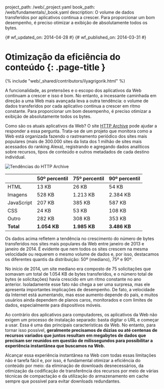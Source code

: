 project_path: /web/_project.yaml
book_path: /web/fundamentals/_book.yaml
description: O volume de dados transferidos por aplicativos continua a crescer. Para proporcionar um bom desempenho, é preciso otimizar a exibição de absolutamente todos os bytes.

{# wf_updated_on: 2014-04-28 #}
{# wf_published_on: 2014-03-31 #}

# Otimização da eficiência do conteúdo {: .page-title }

{% include "web/_shared/contributors/ilyagrigorik.html" %}



A funcionalidade, as pretensões e o escopo dos aplicativos da Web continuam a crescer e isso é bom. No entanto, a incessante caminhada em direção a uma Web mais avançada leva a outra tendência: o volume de dados transferidos por cada aplicativo continua a crescer em ritmo constante. Para proporcionar um bom desempenho, é preciso otimizar a exibição de absolutamente todos os bytes.


Como são os atuais aplicativos da Web? O site [HTTP Archive](http://httparchive.org/) pode ajudar a responder a essa pergunta. Trata-se de um projeto que monitora como a Web está organizada fazendo o rastreamento periódico dos sites mais populares (mais de 300.000 sites da lista dos 1 milhão de sites mais acessados do ranking Alexa), registrando e agregando dados analíticos sobre recursos, tipos de conteúdo e outros metadados de cada destino individual.

<img src="images/http-archive-trends.png" class="center" alt="Tendências do HTTP Archive">

<table>
<thead>
  <tr>
    <th></th>
    <th>50º percentil</th>
    <th>75º percentil</th>
    <th>90º percentil</th>
  </tr>
</thead>
<tr>
  <td data-th="tipo">HTML</td>
  <td data-th="50%">13 KB</td>
  <td data-th="75%">26 KB</td>
  <td data-th="90%">54 KB</td>
</tr>
<tr>
  <td data-th="tipo">Imagens</td>
  <td data-th="50%">528 KB</td>
  <td data-th="75%">1.213 KB</td>
  <td data-th="90%">2.384 KB</td>
</tr>
<tr>
  <td data-th="tipo">JavaScript</td>
  <td data-th="50%">207 KB</td>
  <td data-th="75%">385 KB</td>
  <td data-th="90%">587 KB</td>
</tr>
<tr>
  <td data-th="tipo">CSS</td>
  <td data-th="50%">24 KB</td>
  <td data-th="75%">53 KB</td>
  <td data-th="90%">108 KB</td>
</tr>
<tr>
  <td data-th="tipo">Outro</td>
  <td data-th="50%">282 KB</td>
  <td data-th="75%">308 KB</td>
  <td data-th="90%">353 KB</td>
</tr>
<tr>
  <td data-th="tipo"><strong>Total</strong></td>
  <td data-th="50%"><strong>1.054 KB</strong></td>
  <td data-th="75%"><strong>1.985 KB</strong></td>
  <td data-th="90%"><strong>3.486 KB</strong></td>
</tr>
</table>

Os dados acima refletem a tendência no crescimento do número de bytes transferidos nos sites mais populares da Web entre janeiro de 2013 e janeiro de 2014. É evidente que nem todos os sites crescem na mesma velocidade ou requerem o mesmo volume de dados e, por isso, destacamos os diferentes quantis da distribuição: 50º (mediano), 75º e 90º.

No início de 2014, um site mediano era composto de 75 solicitações que somavam um total de 1.054 KB de bytes transferidos, e o número total de bytes (e solicitações) havia crescido em um ritmo constante no ano anterior. Isoladamente esse fato não chega a ser uma surpresa, mas ele apresenta importantes implicações de desempenho. De fato, a velocidade da Internet está aumentando, mas esse aumento depende do país, e muitos usuários ainda dependem de planos caros, monitorados e com limites de dados, especialmente para dispositivos móveis.

Ao contrário dos aplicativos para computadores, os aplicativos da Web não exigem um processo de instalação separado: basta digitar o URL e começar a usar. Essa é uma das principais características da Web. No entanto, para tornar isso possível, **geralmente precisamos de dúzias ou até centenas de recursos variados que juntos resultam em megabytes de dados que precisam ser reunidos em questão de milissegundos para possibilitar a experiência instantânea que buscamos na Web.**

Alcançar essa experiência instantânea na Web com todas essas limitações não é tarefa fácil e, por isso, é fundamental otimizar a eficiência do conteúdo por meio: da eliminação de downloads desnecessários, da otimização da codificação de transferência dos recursos por meio de várias técnicas de compactação e da utilização do armazenamento em cache sempre que possível para evitar downloads redundantes.


